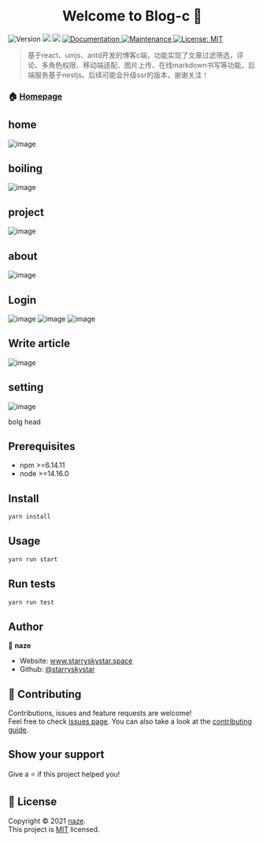 <h1 align="center">Welcome to Blog-c 👋</h1>
<p>
  <img alt="Version" src="https://img.shields.io/badge/version-1.0.0-blue.svg?cacheSeconds=2592000" />
  <img src="https://img.shields.io/badge/npm-%3E%3D6.14.11-blue.svg" />
  <img src="https://img.shields.io/badge/node-%3E%3D14.16.0-blue.svg" />
  <a href="https://github.com/starryskystar/blog-c#readme" target="_blank">
    <img alt="Documentation" src="https://img.shields.io/badge/documentation-yes-brightgreen.svg" />
  </a>
  <a href="https://github.com/starryskystar/blog-c/graphs/commit-activity" target="_blank">
    <img alt="Maintenance" src="https://img.shields.io/badge/Maintained%3F-yes-green.svg" />
  </a>
  <a href="https://github.com/starryskystar/blog-c/blob/master/LICENSE" target="_blank">
    <img alt="License: MIT" src="https://img.shields.io/github/license/starryskystar/Blog-c" />
  </a>
</p>

> 基于react、umjs、antd开发的博客c端，功能实现了文章过滤筛选，评论、多角色权限、移动端适配、图片上传、在线markdown书写等功能。后端服务基于nestjs。后续可能会升级ssr的版本，谢谢关注！

### 🏠 [Homepage](https://www.starryskystar.space/)
## home
![image](https://user-images.githubusercontent.com/26371465/143413965-96dcb8fa-409d-43a3-b0cf-37a03edcd838.png)

## boiling
![image](https://user-images.githubusercontent.com/26371465/143414050-91f042b8-0cc0-4bdd-a399-124e5aeb838f.png)

## project
![image](https://user-images.githubusercontent.com/26371465/143414147-3236f5b1-7846-4fb2-b170-277e01872bc7.png)

## about
![image](https://user-images.githubusercontent.com/26371465/143414247-03d6b632-00c0-4c73-8aa4-cac1268dde3d.png)

## Login
![image](https://user-images.githubusercontent.com/26371465/143414428-92f7892e-2411-4fdf-92bf-1cac45a7504b.png)
![image](https://user-images.githubusercontent.com/26371465/143414500-bb5f42a8-b2a8-4eb0-9019-a0fc4fe71bf6.png)
![image](https://user-images.githubusercontent.com/26371465/143414531-417dee6d-0fe9-4db7-ba7b-8c6bb5567493.png)

## Write article
![image](https://user-images.githubusercontent.com/26371465/143414600-f57fb06d-93cf-47c6-b113-ce7b6b351539.png)


## setting
![image](https://user-images.githubusercontent.com/26371465/143414651-70d63fd2-7dd3-4b69-8588-5a15798e1328.png)



bolg head
## Prerequisites

- npm >=6.14.11
- node >=14.16.0

## Install

```sh
yarn install
```

## Usage

```sh
yarn run start
```

## Run tests

```sh
yarn run test
```

## Author

👤 **naze**

* Website: www.starryskystar.space
* Github: [@starryskystar](https://github.com/starryskystar)

## 🤝 Contributing

Contributions, issues and feature requests are welcome!<br />Feel free to check [issues page](https://github.com/starryskystar/blog-c/issues). You can also take a look at the [contributing guide](https://github.com/starryskystar/blog-c/blob/master/CONTRIBUTING.md).

## Show your support

Give a ⭐️ if this project helped you!

## 📝 License

Copyright © 2021 [naze](https://github.com/starryskystar).<br />
This project is [MIT](https://github.com/starryskystar/blog-c/blob/master/LICENSE) licensed.
